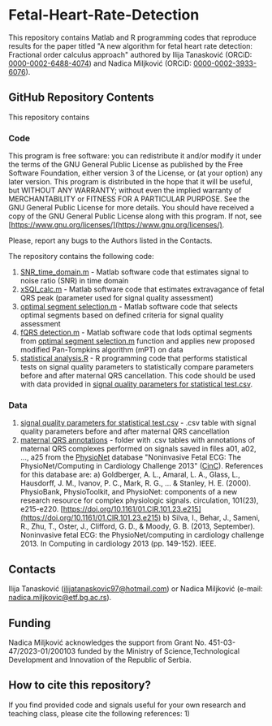 # Fetal-Heart-Rate-Detection
This repository contains Matlab and R programming codes that reproduce results for the paper titled "A new algorithm for fetal heart rate detection: Fractional order calculus approach" authored by Ilija Tanasković (ORCiD: [0000-0002-6488-4074](https://orcid.org/0000-0002-6488-4074)) and Nadica Miljković (ORCiD: [0000-0002-3933-6076](https://orcid.org/0000-0002-3933-6076)).

## GitHub Repository Contents
This repository contains

### Code
This program is free software: you can redistribute it and/or modify it under the terms of the GNU General Public License as published by the Free Software Foundation, either version 3 of the License, or (at your option) any later version. This program is distributed in the hope that it will be useful, but WITHOUT ANY WARRANTY; without even the implied warranty of MERCHANTABILITY or FITNESS FOR A PARTICULAR PURPOSE. See the GNU General Public License for more details. You should have received a copy of the GNU General Public License along with this program. If not, see [https://www.gnu.org/licenses/](https://www.gnu.org/licenses/).

Please, report any bugs to the Authors listed in the Contacts.

The repository contains the following code:
1) [SNR_time_domain.m](https://github.com/NadicaSm/Fetal-Heart-Rate-Detection/blob/main/SNR_time_domain.m) - Matlab software code that estimates signal to noise ratio (SNR) in time domain
2) [xSQI_calc.m](https://github.com/NadicaSm/Fetal-Heart-Rate-Detection/blob/main/xSQI_calc.m) - Matlab software code that estimates extravagance of fetal QRS peak (parameter used for signal quality assessment)
3) [optimal segment selection.m](https://github.com/NadicaSm/Fetal-Heart-Rate-Detection/blob/main/optimal%20segment%20selection.m) - Matlab software code that selects optimal segments based on defined criteria for signal quality assessment
4) [fQRS detection.m](https://github.com/NadicaSm/Fetal-Heart-Rate-Detection/blob/main/fQRS%20detection.m) - Matlab software code that lods optimal segments from [optimal segment selection.m](https://github.com/NadicaSm/Fetal-Heart-Rate-Detection/blob/main/optimal%20segment%20selection.m) function and applies new proposed modified Pan-Tompkins algorithm (mPT) on data
5) [statistical analysis.R](https://github.com/NadicaSm/Fetal-Heart-Rate-Detection/blob/main/statistical%20analysis.R) - R programming code that performs statistical tests on signal quality parameters to statistically compare parameters before and after maternal QRS cancellation. This code should be used with data provided in [signal quality parameters for statistical test.csv](https://github.com/NadicaSm/Fetal-Heart-Rate-Detection/blob/main/signal%20quality%20parameters%20for%20statistical%20test.csv).

### Data
1) [signal quality parameters for statistical test.csv](https://github.com/NadicaSm/Fetal-Heart-Rate-Detection/blob/main/signal%20quality%20parameters%20for%20statistical%20test.csv) - .csv table with signal quality parameters before and after maternal QRS cancellation
2) [maternal QRS annotations](https://github.com/NadicaSm/Fetal-Heart-Rate-Detection/tree/main/maternal%20QRS%20annotations) - folder with .csv tables with annotations of maternal QRS complexes performed on signals saved in files a01, a02, ..., a25 from the [PhysioNet](https://physionet.org/) database "Noninvasive Fetal ECG: The PhysioNet/Computing in Cardiology Challenge 2013" ([CinC](https://physionet.org/content/challenge-2013/1.0.0/)). References for this database are:
  a) Goldberger, A. L., Amaral, L. A., Glass, L., Hausdorff, J. M., Ivanov, P. C., Mark, R. G., ... & Stanley, H. E. (2000). PhysioBank, PhysioToolkit, and PhysioNet: components of a new research resource for complex physiologic signals. circulation, 101(23), e215-e220. [https://doi.org/10.1161/01.CIR.101.23.e215](https://doi.org/10.1161/01.CIR.101.23.e215)
  b) Silva, I., Behar, J., Sameni, R., Zhu, T., Oster, J., Clifford, G. D., & Moody, G. B. (2013, September). Noninvasive fetal ECG: the PhysioNet/computing in cardiology challenge 2013. In Computing in cardiology 2013 (pp. 149-152). IEEE.

## Contacts
Ilija Tanasković ([ilijatanaskovic97@hotmail.com](mailto:ilijatanaskovic97@hotmail.com)) or Nadica Miljković (e-mail: [nadica.miljkovic@etf.bg.ac.rs](mailto:nadica.miljkovic@etf.bg.ac.rs)).

## Funding
Nadica Miljković acknowledges the support from Grant No. 451-03-47/2023-01/200103 funded by the Ministry of Science,Technological Development and Innovation of the Republic of Serbia.

## How to cite this repository?
If you find provided code and signals useful for your own research and teaching class, please cite the following references:
1) 
